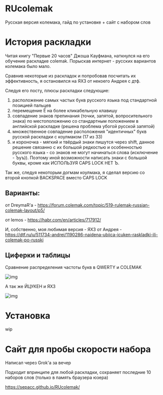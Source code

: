 # RUcolemak
Русская версия колемака, гайд по установке + сайт с набором слов

# История раскладки
Читая книгу "Первые 20 часов" Джоша Кауфмана, наткнулся на его обучение раскладке colemak. Порыскав интернет - русских вариантов колемака было мало. 

Сравнив некоторые из раскладок и попробовав посчитать их эффективность, я остановился на ЯХЗ от некоего Андрея с дтф.

Следуя его посту, плюсы раскладки следующие:
1) расположение самых частых букв русского языка под стандартной позицией пальцев  
2) перемещение Ё на более кликабельную клавишу  
3) совпадение знаков препинания (точки, запятой, вопросительного знака) по местоположению со стандартным положением в английской раскладке (решена проблема убогой русской запятой)  
4) множественное совпадение расположения "идентичных" букв русской раскладки с коулмаком (17 из 33)  
5) и короночка - мягкий и твёрдый знаки пишутся через shift, данное решение связанно с их большой редкостью и особенностью русского языка - со знаков не могут начинаться слова (исключение - Ъуъ)). Поэтому иной возможности написать знаки с большой буквы, кроме как ИСПОЛЬЗУЯ CAPS LOCK НЕТ Ъ.

Так же, следуя некоторым догмам коулмака, я сделал версию со второй кнопкой BACKSPACE вместо CAPS LOCK
## Варианты:
от DreymaR'а - https://forum.colemak.com/topic/519-rulemak-russian-colemak-layout/p5/

от lemos - https://habr.com/en/articles/717912/

И, собственно, моя любимая версия - ЯХЗ от Андрея - https://dtf.ru/u/511734-andrei/1190286-naidena-ubiica-icuken-raskladki-ili-colemak-po-russki
## Циферки и таблицы
Сравнение распределения частоты букв в QWERTY и COLEMAK

![img](https://leonardo.osnova.io/72f66a57-9b97-5582-8724-45f107bac3a3)

А так же ЙЦУКЕН и ЯХЗ

![img](https://leonardo.osnova.io/607b5a3a-a10c-5c07-b863-383342947428)

# Установка
wip

# Сайт для пробы скорости набора
Написал через Grok'а за вечер

Подходит впринципе для любой раскладки, сохраняет последние 10 наборов слов (только в память браузера юзера)

https://sepacc.github.io/RUcolemak/
